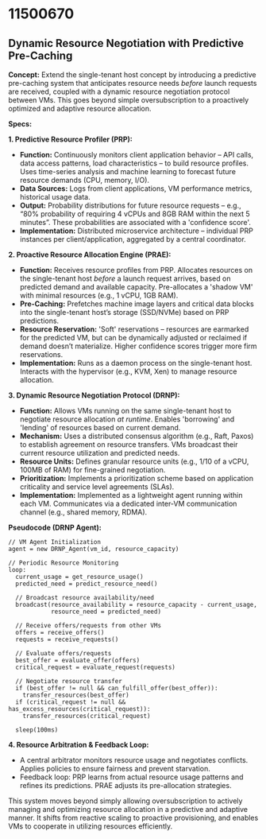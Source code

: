 # 11500670

## Dynamic Resource Negotiation with Predictive Pre-Caching

**Concept:** Extend the single-tenant host concept by introducing a predictive pre-caching system that anticipates resource needs *before* launch requests are received, coupled with a dynamic resource negotiation protocol between VMs. This goes beyond simple oversubscription to a proactively optimized and adaptive resource allocation.

**Specs:**

**1. Predictive Resource Profiler (PRP):**

*   **Function:** Continuously monitors client application behavior – API calls, data access patterns, load characteristics – to build resource profiles.  Uses time-series analysis and machine learning to forecast future resource demands (CPU, memory, I/O).
*   **Data Sources:** Logs from client applications, VM performance metrics, historical usage data.
*   **Output:**  Probability distributions for future resource requests –  e.g., “80% probability of requiring 4 vCPUs and 8GB RAM within the next 5 minutes”.  These probabilities are associated with a 'confidence score'.
*   **Implementation:**  Distributed microservice architecture – individual PRP instances per client/application, aggregated by a central coordinator.

**2. Proactive Resource Allocation Engine (PRAE):**

*   **Function:** Receives resource profiles from PRP.  Allocates resources on the single-tenant host *before* a launch request arrives, based on predicted demand and available capacity.  Pre-allocates a 'shadow VM' with minimal resources (e.g., 1 vCPU, 1GB RAM).
*   **Pre-Caching:** Prefetches machine image layers and critical data blocks into the single-tenant host’s storage (SSD/NVMe) based on PRP predictions.
*   **Resource Reservation:**  'Soft' reservations – resources are earmarked for the predicted VM, but can be dynamically adjusted or reclaimed if demand doesn’t materialize.  Higher confidence scores trigger more firm reservations.
*   **Implementation:** Runs as a daemon process on the single-tenant host.  Interacts with the hypervisor (e.g., KVM, Xen) to manage resource allocation.

**3. Dynamic Resource Negotiation Protocol (DRNP):**

*   **Function:** Allows VMs running on the same single-tenant host to negotiate resource allocation *at runtime*. Enables 'borrowing' and 'lending' of resources based on current demand.
*   **Mechanism:** Uses a distributed consensus algorithm (e.g., Raft, Paxos) to establish agreement on resource transfers. VMs broadcast their current resource utilization and predicted needs.
*   **Resource Units:** Defines granular resource units (e.g., 1/10 of a vCPU, 100MB of RAM) for fine-grained negotiation.
*   **Prioritization:** Implements a prioritization scheme based on application criticality and service level agreements (SLAs).
*   **Implementation:** Implemented as a lightweight agent running within each VM.  Communicates via a dedicated inter-VM communication channel (e.g., shared memory, RDMA).

**Pseudocode (DRNP Agent):**

```
// VM Agent Initialization
agent = new DRNP_Agent(vm_id, resource_capacity)

// Periodic Resource Monitoring
loop:
  current_usage = get_resource_usage()
  predicted_need = predict_resource_need()
  
  // Broadcast resource availability/need
  broadcast(resource_availability = resource_capacity - current_usage,
            resource_need = predicted_need)

  // Receive offers/requests from other VMs
  offers = receive_offers()
  requests = receive_requests()
  
  // Evaluate offers/requests
  best_offer = evaluate_offer(offers)
  critical_request = evaluate_request(requests)
  
  // Negotiate resource transfer
  if (best_offer != null && can_fulfill_offer(best_offer)):
    transfer_resources(best_offer)
  if (critical_request != null && has_excess_resources(critical_request)):
    transfer_resources(critical_request)

  sleep(100ms)
```

**4.  Resource Arbitration & Feedback Loop:**

*   A central arbitrator monitors resource usage and negotiates conflicts.  Applies policies to ensure fairness and prevent starvation.
*   Feedback loop: PRP learns from actual resource usage patterns and refines its predictions.  PRAE adjusts its pre-allocation strategies.



This system moves beyond simply allowing oversubscription to actively managing and optimizing resource allocation in a predictive and adaptive manner. It shifts from reactive scaling to proactive provisioning, and enables VMs to cooperate in utilizing resources efficiently.